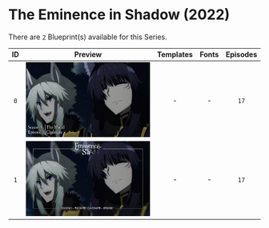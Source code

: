 # The Eminence in Shadow (2022)

There are `2` Blueprint(s) available for this Series.

| ID | Preview | Templates | Fonts | Episodes | 
| :---: | :---: | :---: | :---: | :---: |
| `0` | <img src="./0/preview0.jpg" height="150"> | - | - | `17` |
| `1` | <img src="./1/preview0.jpg" height="150"> | - | - | `17` |